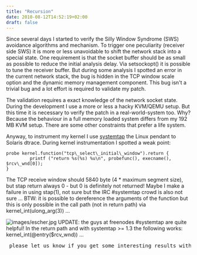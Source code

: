```yaml
---
title: "Recursion"
date: 2010-08-12T14:52:19+02:00
draft: false
---
```


Since several days I started to verify the Silly Window Syndrome (SWS)
avoidance algorithms and mechanism. To trigger one peculiarity (receiver side
SWS) it is more or less unavoidable to shift the network stack into a special
state. One requirement is that the socket buffer should be as small as possible
to reduce the initial analysis delay. Via setsockopt() it is possible to tune
the receiver buffer. But during some analysis I spotted an error in the current
network stack, the bug is hidden in the TCP window scale option and the dynamic
memory management component. This bug isn't a trivial bug and a lot effort is
required to validate my patch.


The validation requires a exact knowledge of the network socket state. During
the development I use a more or less a hacky KVM/QEMU setup. But this time it is
necessary to verify the patch in a real-world-system too. Why? Because the
behaviour in a full memory loaded system differs from my 192 MB KVM setup.
There are some other constraints that prefer a life system.


Anyway, to instrument my kernel I use
[systemtap](http://sourceware.org/systemtap/) the Linux pendant to Solaris
dtrace. During kernel instrumentation I spotted a weak point:



```
probe kernel.function("tcp\_select\_initial\_window").return {
         printf ("return %s(%s) %u\n", probefunc(), execname(), $rcv\_wnd[0]);
}

```

The TCP receive window should 5840 byte (4 \* maximum segment size), but stap
return always 0 - but 0 is definitely not returned! Maybe I make a failure in using stap(1), not sure but the IRC #systemtap crowd is also not sure ...
BTW: it is possible to dereference the arguments of the function but this is
only possible in the call path (not in return path) via kernel\_int(ulong\_arg(3)) ...


![images/escher.jpg](images/escher.jpg)
UPDATE: the guys at freenodes #systemtap are quite helpful! In the return
path and with systemtap >= 1.3 the following works:
kernel\_int(@entry($rcv\_wnd)) ...


<pre>
<fe> please let us know if you get some interesting results with or despite the tool :)
</pre>


